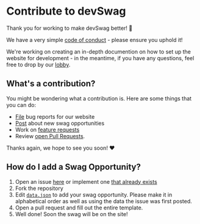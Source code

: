 # Contribute to devSwag

Thank you for working to make devSwag better! 🎉

We have a very simple [code of conduct](https://github.com/swapagarwal/swag-for-dev/tree/master/CODE_OF_CONDUCT.md) - please ensure you uphold it!

We're working on creating an in-depth documention on how to set up the website for development - in the meantime, if you have any questions, feel free to drop by our [lobby](https://gitter.im/swag-for-dev/Lobby).

## What's a contribution?

You might be wondering what a contribution is. Here are some things that you can do:

- [File](https://github.com/swapagarwal/swag-for-dev/issues/new?template=---issue-website.md) bug reports for our website
- [Post](https://github.com/swapagarwal/swag-for-dev/issues/new?template=----new-swag-opportunity.md) about new swag opportunities
- Work on [feature requests](https://github.com/swapagarwal/swag-for-dev/issues?q=is%3Aissue+is%3Aopen+sort%3Aupdated-desc+label%3A%22help+wanted%22)
- Review [open Pull Requests](https://github.com/swapagarwal/swag-for-dev/pulls?q=is%3Apr+is%3Aopen+sort%3Aupdated-desc).

Thanks again, we hope to see you soon! ❤

## How do I add a Swag Opportunity?

1. Open an issue [here](https://github.com/swapagarwal/swag-for-dev/issues/new?template=----new-swag-opportunity.md) or  implement one [that already exists](https://github.com/swapagarwal/swag-for-dev/labels/%3Atada%3A%20new%20swag) 
2. Fork the repository
3. Edit [`data.json`](data.json) to add your swag opportunity. Please make it in alphabetical order as well as using the data the issue was first posted.
4. Open a pull request and fill out the entire template.
5. Well done! Soon the swag will be on the site!
